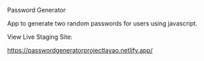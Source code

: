 Password Generator

App to generate two random passwords for users using javascript.

View Live Staging Site:

https://passwordgeneratorprojectlayao.netlify.app/
